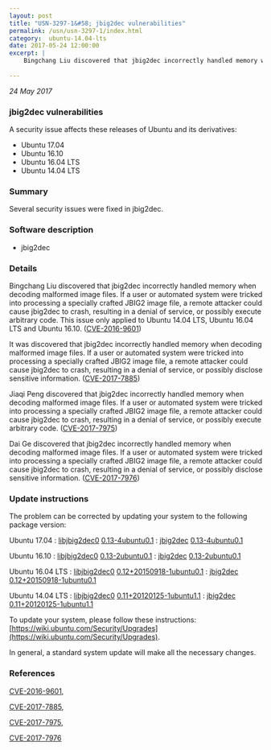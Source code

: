 ```yaml
---
layout: post
title: "USN-3297-1&#58; jbig2dec vulnerabilities"
permalink: /usn/usn-3297-1/index.html
category:  ubuntu-14.04-lts
date: 2017-05-24 12:00:00
excerpt: |
    Bingchang Liu discovered that jbig2dec incorrectly handled memory when decoding malformed image files. If a user or automated system were tricked into processing a specially crafted JBIG2 image file, a remote attacker could cause jbig2dec to crash, resulting in a denial of service, or possibly execute arbitrary code. This issue only applied to Ubuntu 14.04 LTS, Ubuntu 16.04 LTS and Ubuntu 16.10. ([CVE-2016-9601](http://people.ubuntu.com/~ubuntu-security/cve/CVE-2016-9601))
    
--- 
```

 
 

*24 May 2017*

### jbig2dec vulnerabilities

A security issue affects these releases of Ubuntu and its derivatives:

* Ubuntu 17.04
* Ubuntu 16.10
* Ubuntu 16.04 LTS
* Ubuntu 14.04 LTS

### Summary

Several security issues were fixed in jbig2dec. 

### Software description

* jbig2dec 

### Details

Bingchang Liu discovered that jbig2dec incorrectly handled memory when decoding malformed image files. If a user or automated system were tricked into processing a specially crafted JBIG2 image file, a remote attacker could cause jbig2dec to crash, resulting in a denial of service, or possibly execute arbitrary code. This issue only applied to Ubuntu 14.04 LTS, Ubuntu 16.04 LTS and Ubuntu 16.10. ([CVE-2016-9601](http://people.ubuntu.com/~ubuntu-security/cve/CVE-2016-9601))

It was discovered that jbig2dec incorrectly handled memory when decoding malformed image files. If a user or automated system were tricked into processing a specially crafted JBIG2 image file, a remote attacker could cause jbig2dec to crash, resulting in a denial of service, or possibly disclose sensitive information. ([CVE-2017-7885](http://people.ubuntu.com/~ubuntu-security/cve/CVE-2017-7885))

Jiaqi Peng discovered that jbig2dec incorrectly handled memory when decoding malformed image files. If a user or automated system were tricked into processing a specially crafted JBIG2 image file, a remote attacker could cause jbig2dec to crash, resulting in a denial of service, or possibly execute arbitrary code. ([CVE-2017-7975](http://people.ubuntu.com/~ubuntu-security/cve/CVE-2017-7975))

Dai Ge discovered that jbig2dec incorrectly handled memory when decoding malformed image files. If a user or automated system were tricked into processing a specially crafted JBIG2 image file, a remote attacker could cause jbig2dec to crash, resulting in a denial of service, or possibly disclose sensitive information. ([CVE-2017-7976](http://people.ubuntu.com/~ubuntu-security/cve/CVE-2017-7976)) 

### Update instructions

The problem can be corrected by updating your system to the following package version:

Ubuntu 17.04
 : [libjbig2dec0](https://launchpad.net/ubuntu/+source/jbig2dec) <span> [0.13-4ubuntu0.1](https://launchpad.net/ubuntu/+source/jbig2dec/0.13-4ubuntu0.1) </span> 
 : [jbig2dec](https://launchpad.net/ubuntu/+source/jbig2dec) <span> [0.13-4ubuntu0.1](https://launchpad.net/ubuntu/+source/jbig2dec/0.13-4ubuntu0.1) </span> 

Ubuntu 16.10
 : [libjbig2dec0](https://launchpad.net/ubuntu/+source/jbig2dec) <span> [0.13-2ubuntu0.1](https://launchpad.net/ubuntu/+source/jbig2dec/0.13-2ubuntu0.1) </span> 
 : [jbig2dec](https://launchpad.net/ubuntu/+source/jbig2dec) <span> [0.13-2ubuntu0.1](https://launchpad.net/ubuntu/+source/jbig2dec/0.13-2ubuntu0.1) </span> 

Ubuntu 16.04 LTS
 : [libjbig2dec0](https://launchpad.net/ubuntu/+source/jbig2dec) <span> [0.12+20150918-1ubuntu0.1](https://launchpad.net/ubuntu/+source/jbig2dec/0.12+20150918-1ubuntu0.1) </span> 
 : [jbig2dec](https://launchpad.net/ubuntu/+source/jbig2dec) <span> [0.12+20150918-1ubuntu0.1](https://launchpad.net/ubuntu/+source/jbig2dec/0.12+20150918-1ubuntu0.1) </span> 

Ubuntu 14.04 LTS
 : [libjbig2dec0](https://launchpad.net/ubuntu/+source/jbig2dec) <span> [0.11+20120125-1ubuntu1.1](https://launchpad.net/ubuntu/+source/jbig2dec/0.11+20120125-1ubuntu1.1) </span> 
 : [jbig2dec](https://launchpad.net/ubuntu/+source/jbig2dec) <span> [0.11+20120125-1ubuntu1.1](https://launchpad.net/ubuntu/+source/jbig2dec/0.11+20120125-1ubuntu1.1) </span> 

To update your system, please follow these instructions: [https://wiki.ubuntu.com/Security/Upgrades](https://wiki.ubuntu.com/Security/Upgrades).

In general, a standard system update will make all the necessary changes. 

### References

 
 [CVE-2016-9601](http://people.ubuntu.com/~ubuntu-security/cve/CVE-2016-9601), 

 [CVE-2017-7885](http://people.ubuntu.com/~ubuntu-security/cve/CVE-2017-7885), 

 [CVE-2017-7975](http://people.ubuntu.com/~ubuntu-security/cve/CVE-2017-7975), 

 [CVE-2017-7976](http://people.ubuntu.com/~ubuntu-security/cve/CVE-2017-7976)
 

